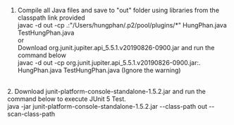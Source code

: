 1. Compile all Java files and save to "out" folder using libraries from the classpath link provided <br>
javac -d out -cp .:"/Users/hungphan/.p2/pool/plugins/*" HungPhan.java TestHungPhan.java <br>
or <br>
Download org.junit.jupiter.api_5.5.1.v20190826-0900.jar and run the command below <br>
javac -d out -cp org.junit.jupiter.api_5.5.1.v20190826-0900.jar:. HungPhan.java TestHungPhan.java (Ignore the warning)<br>
<br>
2. Download junit-platform-console-standalone-1.5.2.jar and run the command below to execute JUnit 5 Test. <br>
java -jar junit-platform-console-standalone-1.5.2.jar --class-path out --scan-class-path
